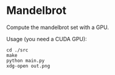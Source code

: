 # Mandelbrot

Compute the mandelbrot set with a GPU.

Usage (you need a CUDA GPU):

```
cd ./src
make
python main.py
xdg-open out.png
```
